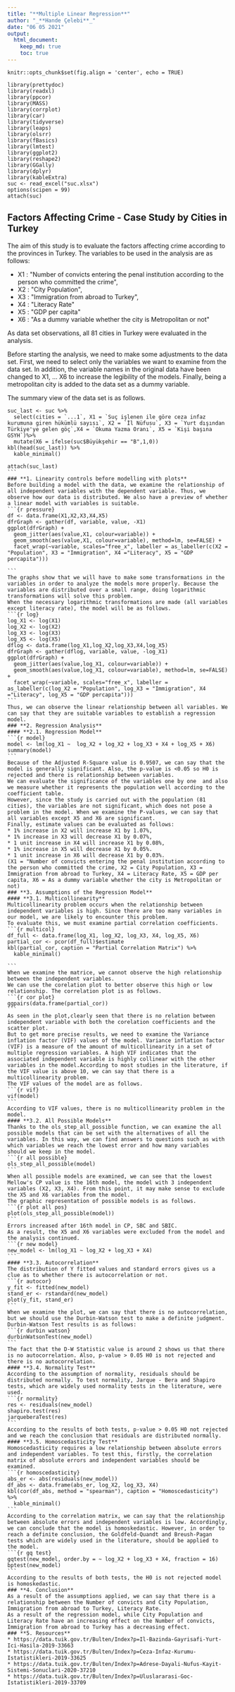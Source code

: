 ```yaml
---
title: "**Multiple Linear Regression**"
author: "_**Hande Çelebi**_"
date: "06 05 2021"
output: 
  html_document:
    keep_md: true
    toc: true
---
```



```{r setup, include=FALSE}
knitr::opts_chunk$set(fig.align = 'center', echo = TRUE)
```


```{r codes first, include = FALSE}
library(prettydoc)
library(readxl)
library(ppcor)
library(MASS)
library(corrplot)
library(car)
library(tidyverse)
library(leaps)
library(olsrr)
library(fBasics)
library(lmtest)
library(ggplot2)
library(reshape2)
library(GGally)
library(dplyr)
library(kableExtra)
suc <- read_excel("suc.xlsx")
options(scipen = 99)
attach(suc)
```
## **Factors Affecting Crime - Case Study by Cities in Turkey**


The aim of this study is to evaluate the factors affecting crime according to the provinces in Turkey. The variables to be used in the analysis are as follows: 

* X1 : "Number of convicts entering the penal institution according to the person who committed the crime",
* X2 : "City Population",
* X3 : "Immigration from abroad to Turkey",
* X4 : "Literacy Rate"
* X5 : "GDP per capita"
* X6 : "As a dummy variable whether the city is Metropolitan or not"

As data set observations, all 81 cities in Turkey were evaluated in the analysis.

Before starting the analysis, we need to make some adjustments to the data set. First, we need to select only the variables we want to examine from the data set. In addition, the variable names in the original data have been changed to X1, ... X6 to increase the legibility of the models. Finally, being a metropolitan city is added to the data set as a dummy variable.

The summary view of the data set is as follows. 

```{r head of data}
suc_last <- suc %>%
  select(cities = `...1`, X1 = `Suç işlenen ile göre ceza infaz kurumuna giren hükümlü sayısı`, X2 = `İl Nüfusu`, X3 = `Yurt dışından Türkiye'ye gelen göç`,X4 = `Okuma Yazma Oranı`, X5 = `Kişi başına GSYH`)%>%
  mutate(X6 = ifelse(suc$Büyükşehir == "B",1,0))
kbl(head(suc_last)) %>%
  kable_minimal()
```

````{r code, include = FALSE}
attach(suc_last)
```
### **1. Linearity controls before modelling with plots** 
Before building a model with the data, we examine the relationship of all independent variables with the dependent variable. Thus, we observe how our data is distributed. We also have a preview of whether a linear model with variables is suitable.
```{r pressure}
df <- data.frame(X1,X2,X3,X4,X5)
dfrGraph <- gather(df, variable, value, -X1)
ggplot(dfrGraph) +
  geom_jitter(aes(value,X1, colour=variable)) + 
  geom_smooth(aes(value,X1, colour=variable), method=lm, se=FALSE) +
  facet_wrap(~variable, scales="free_x", labeller = as_labeller(c(X2 = "Population", X3 = "Immigration", X4 ="Literacy", X5 = "GDP percapita")))
 
```
The graphs show that we will have to make some transformations in the variables in order to analyze the models more properly. Because the variables are distributed over a small range, doing logarithmic transformations will solve this problem.
When the necessary logarithmic transformations are made (all variables except literacy rate), the model will be as follows. 
```{r log}
log_X1 <- log(X1)
log_X2 <- log(X2)
log_X3 <- log(X3)
log_X5 <- log(X5)
dflog <- data.frame(log_X1,log_X2,log_X3,X4,log_X5)
dfrGraph <- gather(dflog, variable, value, -log_X1)
ggplot(dfrGraph) +
  geom_jitter(aes(value,log_X1, colour=variable)) + 
  geom_smooth(aes(value,log_X1, colour=variable), method=lm, se=FALSE) +
  facet_wrap(~variable, scales="free_x", labeller = as_labeller(c(log_X2 = "Population", log_X3 = "Immigration", X4 ="Literacy", log_X5 = "GDP percapita")))
```
Thus, we can observe the linear relationship between all variables. We can say that they are suitable variables to establish a regression model. 
### **2. Regression Analysis**
#### **2.1. Regression Model**
```{r model}
model <- lm(log_X1 ~  log_X2 + log_X2 + log_X3 + X4 + log_X5 + X6)
summary(model)
```
Because of the Adjusted R-Square value is 0.9507, we can say that the model is generally significant. Also, the p-value is <0.05 so H0 is rejected and there is relationship between variables. 
We can evaluate the significance of the variables one by one  and also we measure whether it represents the population well according to the coefficient table.
However, since the study is carried out with the population (81 cities), the variables are not significant, which does not pose a problem in the model. When we examine the P-values, we can say that all variables except X5 and X6 are significant. 
Finally, estimate values can be evaluated as follows:
* 1% increase in X2 will increase X1 by 1.07%,
* 1% increase in X3 will decrease X1 by 0.07%,
* 1 unit increase in X4 will increase X1 by 0.08%,
* 1% increase in X5 will decrease X1 by 0.05%.
* 1 unit increase in X6 will decrease X1 by 0.03%.
(X1 = "Number of convicts entering the penal institution according to the person who committed the crime, X2 = City Population, X3 = Immigration from abroad to Turkey, X4 = Literacy Rate, X5 = GDP per capita, X6 = As a dummy variable whether the city is Metropolitan or not)
### **3. Assumptions of the Regression Model**
#### **3.1. Multicollinearity**
Multicollinearity problem occurs when the relationship between independent variables is high. Since there are too many variables in our model, we are likely to encounter this problem. 
To evaluate this, we must examine partial correlation coefficients. 
```{r multicol}
df_full <- data.frame(log_X1, log_X2, log_X3, X4, log_X5, X6)
partial_cor <- pcor(df_full)$estimate
kbl(partial_cor, caption = "Partial Correlation Matrix") %>%
  kable_minimal()
  
```
When we examine the matrice, we cannot observe the high relationship between the independent variables. 
We can use the corelation plot to better observe this high or low relationship. The correlation plot is as follows. 
```{r cor plot}
ggpairs(data.frame(partial_cor))
```
As seen in the plot,clearly seen that there is no relation between independent variable with both the corelation coefficients and the scatter plot. 
But to get more precise results, we need to examine the Variance inflation factor (VIF) values of the model. Variance inflation factor (VIF) is a measure of the amount of multicollinearity in a set of multiple regression variables. A high VIF indicates that the associated independent variable is highly collinear with the other variables in the model.According to most studies in the literature, if the VIF value is above 10, we can say that there is a multicollinearity problem.
The VIF values of the model are as follows.
```{r vif}
vif(model)
```
According to VIF values, there is no multicollinearity problem in the model.
#### **3.2. All Possible Models**
Thanks to the ols_step_all_possible function, we can examine the all possible models that can be set with the alternatives of all the variables. In this way, we can find answers to questions such as with which variables we reach the lowest error and how many variables should we keep in the model.
```{r all possible}
ols_step_all_possible(model)
```
When all possible models are examined, we can see that the lowest Mellow's CP value is the 16th model, the model with 3 independent variables (X2, X3, X4). From this point, it may make sense to exclude the X5 and X6 variables from the model.
The graphic representation of possible models is as follows. 
```{r plot all pos}
plot(ols_step_all_possible(model))
```
Errors increased after 16th model in CP, SBC and SBIC. 
As a result, the X5 and X6 variables were excluded from the model and the analysis continued. 
```{r new model}
new_model <- lm(log_X1 ~ log_X2 + log_X3 + X4)
```
#### **3.3. Autocorrelation**
The distribution of Y fitted values and standard errors gives us a clue as to whether there is autocorrelation or not. 
```{r autocor}
y_fit <- fitted(new_model)
stand_er <- rstandard(new_model)
plot(y_fit, stand_er)
```
When we examine the plot, we can say that there is no autocorrelation, but we should use the Durbin-Watson test to make a definite judgment. 
Durbin-Watson Test results is as follows:
```{r durbin watson}
durbinWatsonTest(new_model)
```
The fact that the D-W Statistic value is around 2 shows us that there is no autocorrelation. Also, p-value > 0.05 H0 is not rejected and there is no autocorrelation.
#### **3.4. Normality Test**
According to the assumption of normality, residuals should be distributed normally. To test normality, Jarque - Bera and Shapiro tests, which are widely used normality tests in the literature, were used. 
```{r normality}
res <- residuals(new_model)
shapiro.test(res)
jarqueberaTest(res)  
```
According to the results of both tests, p-value > 0.05 H0 not rejected and we reach the conclusion that residuals are distributed normally.
#### **3.5. Homoscedasticity Test**
Homoscedasticity requires a low relationship between absolute errors and independent variables. To test this, firstly, the correlation matrix of absolute errors and independent variables should be examined. 
```{r homoscedasticity}
abs_er <- abs(residuals(new_model))
df_abs <- data.frame(abs_er, log_X2, log_X3, X4)
kbl(cor(df_abs, method = "spearman"), caption = "Homoscedasticity") %>%
  kable_minimal()
```
According to the correlation matrix, we can say that the relationship between absolute errors and independent variables is low. Accordingly, we can conclude that the model is homoskedastic. However, in order to reach a definite conclusion, the Goldfeld-Quandt and Breush-Pagan tests which are widely used in the literature, should be applied to the model. 
```{r gq test}
gqtest(new_model, order.by = ~ log_X2 + log_X3 + X4, fraction = 16)
bptest(new_model)    
```
According to the results of both tests, the H0 is not rejected model is homoskedastic. 
### **4. Conclusion**
As a result of the assumptions applied, we can say that there is a relationship between the Number of convicts and City Population, Immigration from abroad to Turkey, Literacy Rate. 
As a result of the regression model, while City Population and Literacy Rate have an increasing effect on the Number of convicts, Immigration from abroad to Turkey has a decreasing effect.
### **5. Resources**
* https://data.tuik.gov.tr/Bulten/Index?p=Il-Bazinda-Gayrisafi-Yurt-Ici-Hasila-2019-33663
* https://data.tuik.gov.tr/Bulten/Index?p=Ceza-Infaz-Kurumu-Istatistikleri-2019-33625
* https://data.tuik.gov.tr/Bulten/Index?p=Adrese-Dayali-Nufus-Kayit-Sistemi-Sonuclari-2020-37210
* https://data.tuik.gov.tr/Bulten/Index?p=Uluslararasi-Goc-Istatistikleri-2019-33709
